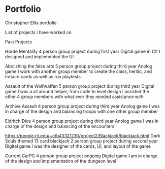 # Portfolio
Christopher Ellis portfolio

List of projects I have worked on

Past Projects

Horde Mentality
4 person group project during first year
Digital game in C#
I designed and implemented the UI

Abolishing the false arts
5 person group project during third year
Anolog game
I work with another group member to create the class, heritic, and tresure cards as well as run playtests

Assault of the Wolfwaffen
5 person group project during third year
Digital game
I was a all around helper, from code to level design I assisted the other 4 group members with what ever they needed assistance with

Archive Assault
4 person group project during third year
Anolog game
I was in charge of the design and balancing troops with one other group member

Eldritch Dice
4 person group project during third year
Anolog game
I was in charge of the design and balancing of the encounters

https://people.rit.edu/~ctb4332/230/project2/Blackjack/blackjack.html
Dark Souls themed 13 card blackjack
2 person group project during second year
Digital game
I was the designer of the cards, UI, and layout of the game

Current
CarPG
4 person group project ongoing
Digital game
I am in charge of the design and implementation of the dungeon level
